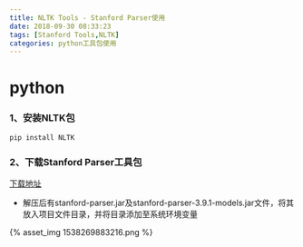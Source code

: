 ```yaml
---
title: NLTK Tools - Stanford Parser使用
date: 2018-09-30 08:33:23
tags: [Stanford Tools,NLTK]
categories: python工具包使用
---
```


# python

### 1、安装NLTK包

```shell
pip install NLTK
```

### 2、下载Stanford Parser工具包

[下载地址](https://nlp.stanford.edu/software/lex-parser.shtml)

- 解压后有stanford-parser.jar及stanford-parser-3.9.1-models.jar文件，将其放入项目文件目录，并将目录添加至系统环境变量

<!-- more -->

  {% asset_img 1538269883216.png %}